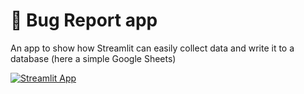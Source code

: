 # 🐞 Bug Report app

An app to show how Streamlit can easily collect data and write it to a database (here a simple Google Sheets)

[![Streamlit App](https://static.streamlit.io/badges/streamlit_badge_black_white.svg)](tbd)
